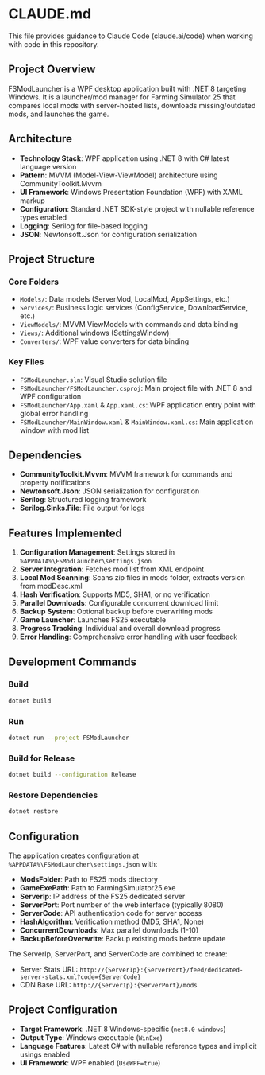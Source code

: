 # CLAUDE.md

This file provides guidance to Claude Code (claude.ai/code) when working with code in this repository.

## Project Overview

FSModLauncher is a WPF desktop application built with .NET 8 targeting Windows. It is a launcher/mod manager for Farming Simulator 25 that compares local mods with server-hosted lists, downloads missing/outdated mods, and launches the game.

## Architecture

- **Technology Stack**: WPF application using .NET 8 with C# latest language version
- **Pattern**: MVVM (Model-View-ViewModel) architecture using CommunityToolkit.Mvvm
- **UI Framework**: Windows Presentation Foundation (WPF) with XAML markup
- **Configuration**: Standard .NET SDK-style project with nullable reference types enabled
- **Logging**: Serilog for file-based logging
- **JSON**: Newtonsoft.Json for configuration serialization

## Project Structure

### Core Folders
- `Models/`: Data models (ServerMod, LocalMod, AppSettings, etc.)
- `Services/`: Business logic services (ConfigService, DownloadService, etc.)
- `ViewModels/`: MVVM ViewModels with commands and data binding
- `Views/`: Additional windows (SettingsWindow)
- `Converters/`: WPF value converters for data binding

### Key Files
- `FSModLauncher.sln`: Visual Studio solution file
- `FSModLauncher/FSModLauncher.csproj`: Main project file with .NET 8 and WPF configuration
- `FSModLauncher/App.xaml` & `App.xaml.cs`: WPF application entry point with global error handling
- `FSModLauncher/MainWindow.xaml` & `MainWindow.xaml.cs`: Main application window with mod list

## Dependencies

- **CommunityToolkit.Mvvm**: MVVM framework for commands and property notifications
- **Newtonsoft.Json**: JSON serialization for configuration
- **Serilog**: Structured logging framework
- **Serilog.Sinks.File**: File output for logs

## Features Implemented

1. **Configuration Management**: Settings stored in `%APPDATA%\FSModLauncher\settings.json`
2. **Server Integration**: Fetches mod list from XML endpoint
3. **Local Mod Scanning**: Scans zip files in mods folder, extracts version from modDesc.xml
4. **Hash Verification**: Supports MD5, SHA1, or no verification
5. **Parallel Downloads**: Configurable concurrent download limit
6. **Backup System**: Optional backup before overwriting mods
7. **Game Launcher**: Launches FS25 executable
8. **Progress Tracking**: Individual and overall download progress
9. **Error Handling**: Comprehensive error handling with user feedback

## Development Commands

### Build
```bash
dotnet build
```

### Run
```bash
dotnet run --project FSModLauncher
```

### Build for Release
```bash
dotnet build --configuration Release
```

### Restore Dependencies
```bash
dotnet restore
```

## Configuration

The application creates configuration at `%APPDATA%\FSModLauncher\settings.json` with:
- **ModsFolder**: Path to FS25 mods directory
- **GameExePath**: Path to FarmingSimulator25.exe
- **ServerIp**: IP address of the FS25 dedicated server
- **ServerPort**: Port number of the web interface (typically 8080)
- **ServerCode**: API authentication code for server access
- **HashAlgorithm**: Verification method (MD5, SHA1, None)
- **ConcurrentDownloads**: Max parallel downloads (1-10)
- **BackupBeforeOverwrite**: Backup existing mods before update

The ServerIp, ServerPort, and ServerCode are combined to create:
- Server Stats URL: `http://{ServerIp}:{ServerPort}/feed/dedicated-server-stats.xml?code={ServerCode}`
- CDN Base URL: `http://{ServerIp}:{ServerPort}/mods`

## Project Configuration

- **Target Framework**: .NET 8 Windows-specific (`net8.0-windows`)
- **Output Type**: Windows executable (`WinExe`)
- **Language Features**: Latest C# with nullable reference types and implicit usings enabled
- **UI Framework**: WPF enabled (`UseWPF=true`)
